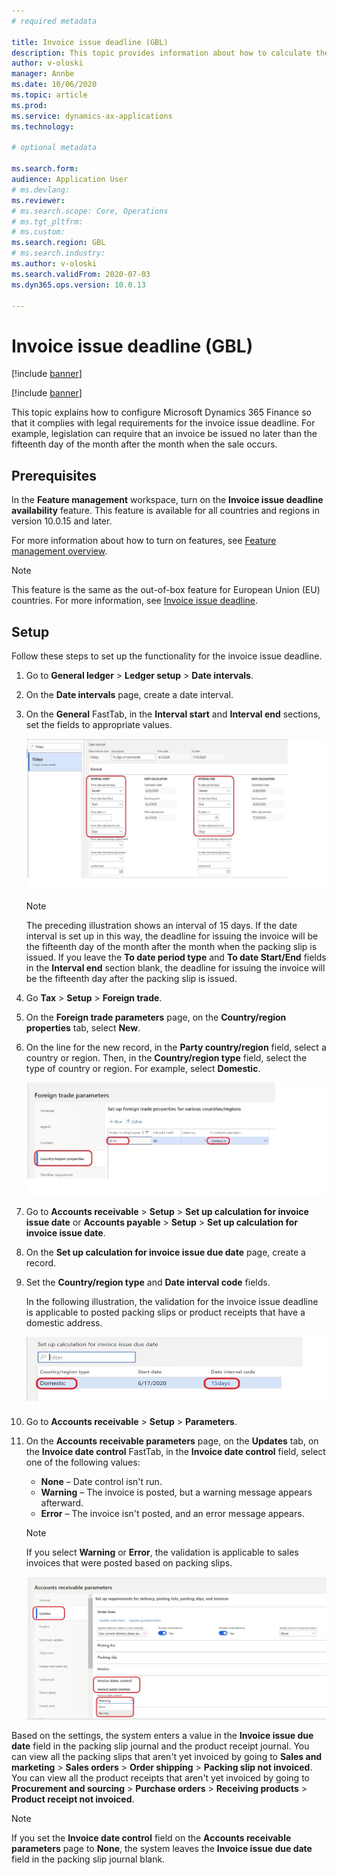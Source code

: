 ```yaml
---
# required metadata

title: Invoice issue deadline (GBL)
description: This topic provides information about how to calculate the due dates for issuing customer invoices.
author: v-oloski
manager: Annbe
ms.date: 10/06/2020
ms.topic: article
ms.prod: 
ms.service: dynamics-ax-applications
ms.technology: 

# optional metadata

ms.search.form: 
audience: Application User
# ms.devlang: 
ms.reviewer: 
# ms.search.scope: Core, Operations
# ms.tgt_pltfrm: 
# ms.custom: 
ms.search.region: GBL
# ms.search.industry: 
ms.author: v-oloski
ms.search.validFrom: 2020-07-03
ms.dyn365.ops.version: 10.0.13

---
```


# Invoice issue deadline (GBL)

[!include [banner](../includes/banner.md)]

[!include [banner](../includes/preview-banner.md)]

This topic explains how to configure Microsoft Dynamics 365 Finance so that it complies with legal requirements for the invoice issue deadline. For example, legislation can require that an invoice be issued no later than the fifteenth day of the month after the month when the sale occurs.

## Prerequisites

In the **Feature management** workspace, turn on the **Invoice issue deadline availability** feature. This feature is available for all countries and regions in version 10.0.15 and later.

For more information about how to turn on features, see [Feature management overview](../../fin-and-ops/get-started/feature-management/feature-management-overview.md).

> [!NOTE]
> This feature is the same as the out-of-box feature for European Union (EU) countries. For more information, see [Invoice issue deadline](emea-invoice-issue-deadline.md).

## Setup

Follow these steps to set up the functionality for the invoice issue deadline.

1. Go to **General ledger** \> **Ledger setup** \> **Date intervals**.
2. On the **Date intervals** page, create a date interval.
3. On the **General** FastTab, in the **Interval start** and **Interval end** sections, set the fields to appropriate values.

    ![Date intervals page](media/gcc-invoice-issue-deadline-date-interval.jpg)

    > [!NOTE]
    > The preceding illustration shows an interval of 15 days. If the date interval is set up in this way, the deadline for issuing the invoice will be the fifteenth day of the month after the month when the packing slip is issued. If you leave the **To date period type** and **To date Start/End** fields in the **Interval end** section blank, the deadline for issuing the invoice will be the fifteenth day after the packing slip is issued.

4. Go **Tax** \> **Setup** \> **Foreign trade**.
5. On the **Foreign trade parameters** page, on the **Country/region properties** tab, select **New**.
6. On the line for the new record, in the **Party country/region** field, select a country or region. Then, in the **Country/region type** field, select the type of country or region. For example, select **Domestic**.

    ![Foreign trade parameters page](media/gcc-invoice-issue-deadline-Foreign-trade-parameters.jpg)

7. Go to **Accounts receivable** \> **Setup** \> **Set up calculation for invoice issue date** or **Accounts payable** \> **Setup** \> **Set up calculation for invoice issue date**.
8. On the **Set up calculation for invoice issue due date** page, create a record.
9. Set the **Country/region type** and **Date interval code** fields.

    In the following illustration, the validation for the invoice issue deadline is applicable to posted packing slips or product receipts that have a domestic address.

    ![Set up calculation for invoice issue due date page](media/gcc-invoice-issue-deadline-calculation-for-invoice-issue-deadline.jpg)

10. Go to **Accounts receivable** \> **Setup** \> **Parameters**.
11. On the **Accounts receivable parameters** page, on the **Updates** tab, on the **Invoice date control** FastTab, in the **Invoice date control** field, select one of the following values:

    - **None** – Date control isn't run.
    - **Warning** – The invoice is posted, but a warning message appears afterward.
    - **Error** – The invoice isn't posted, and an error message appears.

    > [!NOTE]
    > If you select **Warning** or **Error**, the validation is applicable to sales invoices that were posted based on packing slips.

    ![Accounts receivable parameters page](media/gcc-invoice-issue-deadline-ar-parameters.jpg)

Based on the settings, the system enters a value in the **Invoice issue due date** field in the packing slip journal and the product receipt journal. You can view all the packing slips that aren't yet invoiced by going to **Sales and marketing** \> **Sales orders** \> **Order shipping** \> **Packing slip not invoiced**. You can view all the product receipts that aren't yet invoiced by going to **Procurement and sourcing** \> **Purchase orders** \> **Receiving products** \> **Product receipt not invoiced**.

> [!NOTE]
> If you set the **Invoice date control** field on the **Accounts receivable parameters** page to **None**, the system leaves the **Invoice issue due date** field in the packing slip journal blank.
